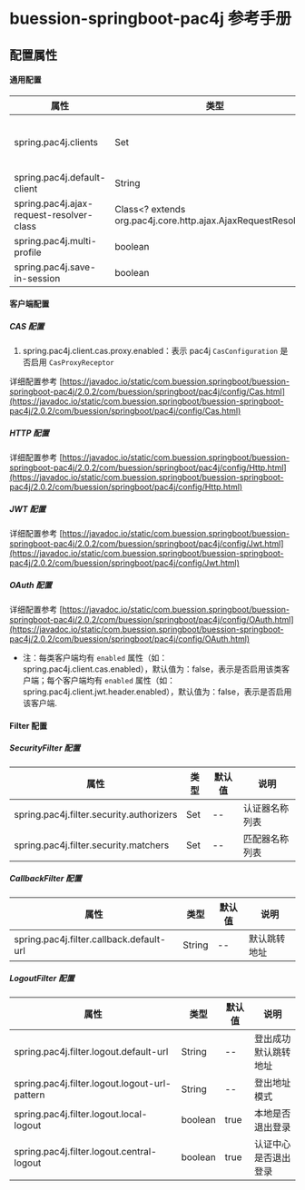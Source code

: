 # buession-springboot-pac4j 参考手册


## 配置属性


#### 通用配置

|  属性   | 类型   | 默认值    | 说明    |
|  ----  | ----   | ----     | ----   |
| spring.pac4j.clients                      | Set<String>                                  | --      | 启用认证的客户端类型名称，需要和各配置 [BaseConfig.BaseClientConfig](https://javadoc.io/static/com.buession.springboot/buession-springboot-pac4j/2.0.2/com/buession/springboot/pac4j/config/BaseConfig.BaseClientConfig.html) 类型中的名称保持一致     |
| spring.pac4j.default-client               | String                                 | --      | 默认客户端类型名称     |
| spring.pac4j.ajax-request-resolver-class  | Class<? extends org.pac4j.core.http.ajax.AjaxRequestResolver>                                  | com.buession.security.pac4j.http.JsonAjaxRequestResolver      |  Compute if a HTTP request is an AJAX one and the appropriate response.     |
| spring.pac4j.multi-profile                | boolean                                | false      | 是否允许多个 Profile     |
| spring.pac4j.save-in-session              | boolean                                | true   | 是否保存到 SESSION 中     |


#### 客户端配置

##### CAS 配置

1. spring.pac4j.client.cas.proxy.enabled：表示 pac4j `CasConfiguration` 是否启用 `CasProxyReceptor`

详细配置参考 [https://javadoc.io/static/com.buession.springboot/buession-springboot-pac4j/2.0.2/com/buession/springboot/pac4j/config/Cas.html](https://javadoc.io/static/com.buession.springboot/buession-springboot-pac4j/2.0.2/com/buession/springboot/pac4j/config/Cas.html)


##### HTTP 配置

详细配置参考 [https://javadoc.io/static/com.buession.springboot/buession-springboot-pac4j/2.0.2/com/buession/springboot/pac4j/config/Http.html](https://javadoc.io/static/com.buession.springboot/buession-springboot-pac4j/2.0.2/com/buession/springboot/pac4j/config/Http.html)


##### JWT 配置

详细配置参考 [https://javadoc.io/static/com.buession.springboot/buession-springboot-pac4j/2.0.2/com/buession/springboot/pac4j/config/Jwt.html](https://javadoc.io/static/com.buession.springboot/buession-springboot-pac4j/2.0.2/com/buession/springboot/pac4j/config/Jwt.html)


##### OAuth 配置

详细配置参考 [https://javadoc.io/static/com.buession.springboot/buession-springboot-pac4j/2.0.2/com/buession/springboot/pac4j/config/OAuth.html](https://javadoc.io/static/com.buession.springboot/buession-springboot-pac4j/2.0.2/com/buession/springboot/pac4j/config/OAuth.html)

* 注：每类客户端均有 `enabled` 属性（如：spring.pac4j.client.cas.enabled），默认值为：false，表示是否启用该类客户端；每个客户端均有 `enabled` 属性（如：spring.pac4j.client.jwt.header.enabled），默认值为：false，表示是否启用该客户端.


#### Filter 配置

##### SecurityFilter 配置

|  属性   | 类型   | 默认值    | 说明    |
|  ----  | ----   | ----     | ----   |
| spring.pac4j.filter.security.authorizers  | Set<String>    | --      | 认证器名称列表     |
| spring.pac4j.filter.security.matchers     | Set<String>    | --      | 匹配器名称列表     |


##### CallbackFilter 配置

|  属性   | 类型   | 默认值    | 说明    |
|  ----  | ----   | ----     | ----   |
| spring.pac4j.filter.callback.default-url  | String    | --      | 默认跳转地址     |


##### LogoutFilter 配置

|  属性   | 类型   | 默认值    | 说明    |
|  ----  | ----   | ----     | ----   |
| spring.pac4j.filter.logout.default-url         | String    | --      | 登出成功默认跳转地址     |
| spring.pac4j.filter.logout.logout-url-pattern  | String    | --      | 登出地址模式            |
| spring.pac4j.filter.logout.local-logout        | boolean   | true    | 本地是否退出登录         |
| spring.pac4j.filter.logout.central-logout      | boolean   | true    | 认证中心是否退出登录     |